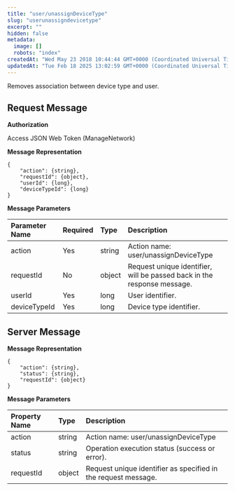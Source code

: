 ```yaml
---
title: "user/unassignDeviceType"
slug: "userunassigndevicetype"
excerpt: ""
hidden: false
metadata: 
  image: []
  robots: "index"
createdAt: "Wed May 23 2018 10:44:44 GMT+0000 (Coordinated Universal Time)"
updatedAt: "Tue Feb 18 2025 13:02:59 GMT+0000 (Coordinated Universal Time)"
---
```

Removes association between device type and user.

## Request Message

**Authorization**

Access JSON Web Token (ManageNetwork)

**Message Representation**

```text
{
    "action": {string},
    "requestId": {object},
    "userId": {long},
    "deviceTypeId": {long}
}
```

**Message Parameters**

| Parameter Name | Required | Type   | Description                                                             |
| :------------- | :------- | :----- | :---------------------------------------------------------------------- |
| action         | Yes      | string | Action name: user/unassignDeviceType                                    |
| requestId      | No       | object | Request unique identifier, will be passed back in the response message. |
| userId         | Yes      | long   | User identifier.                                                        |
| deviceTypeId   | Yes      | long   | Device type identifier.                                                 |

## Server Message

**Message Representation**

```text
{
    "action": {string},
    "status": {string},
    "requestId": {object}
}
```

**Message Parameters**

| Property Name | Type   | Description                                                    |
| :------------ | :----- | :------------------------------------------------------------- |
| action        | string | Action name: user/unassignDeviceType                           |
| status        | string | Operation execution status (success or error).                 |
| requestId     | object | Request unique identifier as specified in the request message. |
